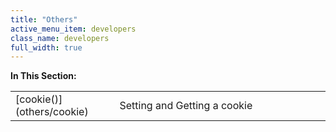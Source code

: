 ```yaml
---
title: "Others"
active_menu_item: developers
class_name: developers
full_width: true
---
```



**In This Section:**

<table>
<tr>
<td width="149">
[cookie()](others/cookie)

</td>
<td width="12">
</td>
<td width="719">
Setting and Getting a cookie

</td>
</tr>
</table>
